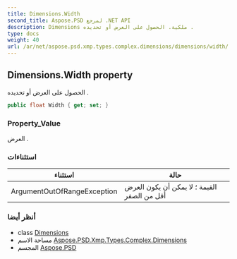 ```yaml
---
title: Dimensions.Width
second_title: Aspose.PSD لمرجع .NET API
description: Dimensions ملكية. الحصول على العرض أو تحديده .
type: docs
weight: 40
url: /ar/net/aspose.psd.xmp.types.complex.dimensions/dimensions/width/
---
```

## Dimensions.Width property

الحصول على العرض أو تحديده .

```csharp
public float Width { get; set; }
```

### Property_Value

العرض .

### استثناءات

| استثناء | حالة |
| --- | --- |
| ArgumentOutOfRangeException | القيمة ؛ لا يمكن أن يكون العرض أقل من الصفر |

### أنظر أيضا

* class [Dimensions](../)
* مساحة الاسم [Aspose.PSD.Xmp.Types.Complex.Dimensions](../../dimensions/)
* المجسم [Aspose.PSD](../../../)


